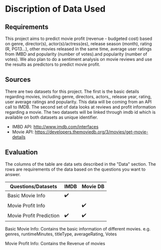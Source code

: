 # Discription of Data Used #


## Requirements ##
This project aims to predict movie profit (revenue - budgeted cost) based on genre, director(s), actor(s)/actress(es), release season (month), rating (R, PG13...), other movies released in the same time, average user ratings from IMBD and popularity (number of votes).and popularity (number of votes). We also plan to do a sentiment analysis on movie reviews and use the results as predictors to predict movie profit.  


## Sources ##
There are two datasets for this project. The first is the basic details regarding movies, including genre, directors, actors,, release year, rating, user average ratings and popularity. This data will be coming from an API call to IMDB. The second set of data looks at reviews and profit information regarding a movie. The two datasets will be linked through imdb id which is available on both datasets as unique identifier.

* IMBD API: http://www.imdb.com/interfaces
* Movie API: https://developers.themoviedb.org/3/movies/get-movie-details

## Evaluation ##
The columns of the table are data sets described in the "Data" section.
The rows are requirements of the data based on the questions you want to answer.

|Questions/Datasets|IMDB|Movie DB|
|---|---|---|
|Basic Movie Info|:heavy_check_mark:||
|Movie Profit Info||:heavy_check_mark:|
|Movie Profit Prediction|:heavy_check_mark:|:heavy_check_mark:|

Basic Movie Info: Contains the basic information of different movies. 
e.g. genres, runtimeMinutes, titleType, averageRating, Votes

Movie Profit Info: Contains the Revenue of movies


